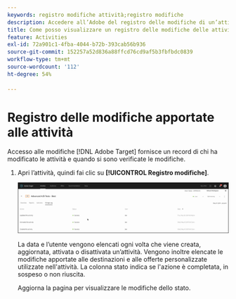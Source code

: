```yaml
---
keywords: registro modifiche attività;registro modifiche
description: Accedere all’Adobe del registro delle modifiche di un’attività [!DNL Target] per visualizzare un record che indica chi ha modificato le attività e quando si sono verificate le modifiche.
title: Come posso visualizzare un registro delle modifiche delle attività?
feature: Activities
exl-id: 72a901c1-4fba-4044-b72b-393cab56b936
source-git-commit: 152257a52d836a88ffcd76cd9af5b3fbfbdc0839
workflow-type: tm+mt
source-wordcount: '112'
ht-degree: 54%

---
```


# Registro delle modifiche apportate alle attività

Accesso alle modifiche [!DNL Adobe Target] fornisce un record di chi ha modificato le attività e quando si sono verificate le modifiche.

1. Apri l’attività, quindi fai clic su **[!UICONTROL Registro modifiche]**.

   ![Registro delle modifiche apportate alle attività](/help/main/c-activities/assets/change_log.png)

   La data e l’utente vengono elencati ogni volta che viene creata, aggiornata, attivata o disattivata un’attività. Vengono inoltre elencate le modifiche apportate alle destinazioni e alle offerte personalizzate utilizzate nell&#39;attività. La colonna stato indica se l&#39;azione è completata, in sospeso o non riuscita.

   Aggiorna la pagina per visualizzare le modifiche dello stato.
